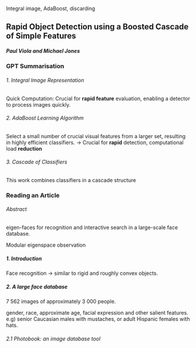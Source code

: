 Integral image, AdaBoost, discarding

## Rapid Object Detection using a Boosted Cascade of Simple Features
##### Paul Viola and Michael Jones

### GPT Summarisation
###### 1. Integral Image Representation

Quick Computation:
Crucial for **rapid feature** evaluation, enabling a detector to process images quickly.

###### 2. AdaBoost Learning Algorithm

Select a small number of crucial visual features from a larger set, resulting in highly efficient classifiers.
-> Crucial for **rapid** detection, computational load **reduction**

###### 3. Cascade of Classifiers

This work combines classifiers in a cascade structure


### Reading an Article

###### Abstract

eigen-faces for recognition and interactive search in a large-scale face database.

Modular eigenspace observation

##### 1. Introduction

Face recognition -> similar to rigid and roughly convex objects.

##### 2. A large face database

7 562 images of approximately 3 000 people.

gender, race, approximate age, facial expression and other salient features.
e.g) senior Caucasian males with mustaches, or adult Hispanic females with hats.

###### 2.1 Photobook: an image database tool
